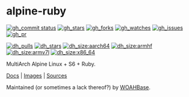 # alpine-ruby

[![gh_commit status][201]][151]
[![gh_stars][202]][152]
[![gh_forks][203]][153]
[![gh_watches][204]][154]
[![gh_issues][211]][161]
[![gh_pr][212]][162]

[![dh_pulls][205]][155]
[![dh_stars][206]][156]
[![dh_size:aarch64][208]][158]
[![dh_size:armhf][210]][160]
[![dh_size:armv7l][209]][159]
[![dh_size:x86_64][207]][157]

MultiArch Alpine Linux + S6 + Ruby.

[Docs][112] | [Images][155] | [Sources][151]

Maintained (or sometimes a lack thereof?) by [WOAHBase][110].

[110]: https://woahbase.online/
[112]: https://woahbase.online/images/alpine-ruby/

[151]: https://github.com/woahbase/alpine-ruby
[152]: https://github.com/woahbase/alpine-ruby/stargazers
[153]: https://github.com/woahbase/alpine-ruby/network/members
[154]: https://github.com/woahbase/alpine-ruby/watchers
[155]: https://hub.docker.com/r/woahbase/alpine-ruby
[156]: https://hub.docker.com/r/woahbase/alpine-ruby
[157]: https://hub.docker.com/r/woahbase/alpine-ruby/tags?name=x86_64&ordering=last_updated
[158]: https://hub.docker.com/r/woahbase/alpine-ruby/tags?name=aarch64&ordering=last_updated
[159]: https://hub.docker.com/r/woahbase/alpine-ruby/tags?name=armv7l&ordering=last_updated
[160]: https://hub.docker.com/r/woahbase/alpine-ruby/tags?name=armhf&ordering=last_updated
[161]: https://github.com/woahbase/alpine-ruby/issues
[162]: https://github.com/woahbase/alpine-ruby/pulls

[201]: https://img.shields.io/github/last-commit/woahbase/alpine-ruby?color=brightgreen&style=flat-square&logo=github
[202]: https://img.shields.io/github/stars/woahbase/alpine-ruby?color=brightgreen&style=flat-square&logo=github
[203]: https://img.shields.io/github/forks/woahbase/alpine-ruby?color=brightgreen&style=flat-square&logo=github
[204]: https://img.shields.io/github/watchers/woahbase/alpine-ruby?color=brightgreen&style=flat-square&logo=github
[205]: https://img.shields.io/docker/pulls/woahbase/alpine-ruby?color=brightgreen&style=flat-square&logo=docker&label=pulls
[206]: https://img.shields.io/docker/stars/woahbase/alpine-ruby?color=brightgreen&style=flat-square&logo=docker&label=stars
[207]: https://img.shields.io/docker/image-size/woahbase/alpine-ruby/x86_64?label=x86_64&color=brightgreen&style=flat-square&logo=docker
[208]: https://img.shields.io/docker/image-size/woahbase/alpine-ruby/aarch64?label=aarch64&color=brightgreen&style=flat-square&logo=docker
[209]: https://img.shields.io/docker/image-size/woahbase/alpine-ruby/armv7l?label=armv7l&color=brightgreen&style=flat-square&logo=docker
[210]: https://img.shields.io/docker/image-size/woahbase/alpine-ruby/armhf?label=armhf&color=brightgreen&style=flat-square&logo=docker
[211]: https://img.shields.io/github/issues/woahbase/alpine-ruby?color=brightgreen&style=flat-square&logo=github
[212]: https://img.shields.io/github/issues-pr/woahbase/alpine-ruby?color=brightgreen&style=flat-square&logo=github
